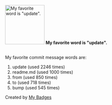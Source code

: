 <img src="https://github.com/my-badges/my-badges/blob/master/src/all-badges/favorite-word/favorite-word.png?raw=true" alt="My favorite word is &quot;update&quot;." title="My favorite word is &quot;update&quot;." width="128">
<strong>My favorite word is &quot;update&quot;.</strong>
<br><br>

My favorite commit message words are:

1. update (used 2246 times)
2. readme.md (used 1000 times)
3. from (used 850 times)
4. to (used 718 times)
5. bump (used 545 times)


Created by <a href="https://github.com/my-badges/my-badges">My Badges</a>